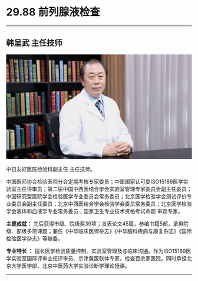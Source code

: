 # 29.88 前列腺液检查

---

## 韩呈武 主任技师

![1686203954493](image/c29_088/1686203954493.png)

中日友好医院检验科副主任 主任技师。

中国医师协会检验医师分会定期考核专家委员；中国国家认可委ISO15189医学实验室主任评审员；第二届中国中西医结合学会实验室管理专家委员会副主任委员；中国研究型医院学会检验医学专业委员会常务委员；北京医学检验学会测试评价专业委员会副主任委员；北京中西医结合学会检验学会委员常务委员；北京医学检验学会液体和血液学专业常务委员；国家卫生专业技术资格考试命题 审题专家。

**主要成就：** 先后获得市级、院级奖39项；发表论文45篇，参编书籍5部，承担院级、部级多项课题；兼任《中华临床医师杂志》《中华脑科疾病与康复杂志》《国际检验医学杂志》等编委。

**专业特长 ：** 擅长医学检验质量控制、实验室管理及与临床沟通。作为ISO15189医学实验室国际评审主任评审员、京津冀医联体专家，检查百余家医院。同时承担北京大学医学部、北京中医药大学实验诊断学理论授课。

---
